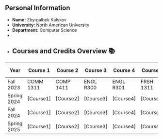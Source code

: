 ## Personal Information
- **Name:** Zhyrgalbek Kalykov
- **University:** North American University
- **Department:** Computer Science
- 
- ## Courses and Credits Overview 📚

| Year      | Course 1 | Course 2 | Course 3 | Course 4 | Course 5 | Total Credits |
|-----------|----------|----------|----------|----------|----------|---------------|
| Fall 2023 | COMM 1311 | COMP 1411   | ENGL R300 | ENGL R301 | FRSH 1311 | 16      |
| Spring 2024 | [Course1] | [Course2] | [Course3] | [Course4] | [Course5] | [Total2]      |
| Fall 2024 | [Course1] | [Course2] | [Course3] | [Course4] | [Course5] | [Total3]      |
| Spring 2025 | [Course1] | [Course2] | [Course3] | [Course4] | [Course5] | [Total4]      |


